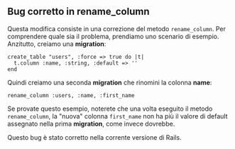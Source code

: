 ## Bug corretto in rename\_column

Questa modifica consiste in una correzione del metodo `rename_column`. Per comprendere quale sia il problema, prendiamo uno scenario di esempio. Anzitutto, creiamo una **migration**:

	create_table "users", :force => true do |t|
	  t.column :name, :string, :default => ''
	end

Quindi creiamo una seconda **migration** che rinomini la colonna **name**:

	rename_column :users, :name, :first_name

Se provate questo esempio, noterete che una volta eseguito il metodo `rename_column`, la "nuova" colonna `first_name` non ha più il valore di default assegnato nella prima **migration**, come invece dovrebbe.

Questo bug è stato corretto nella corrente versione di Rails.
